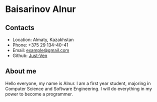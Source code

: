 # Baisarinov Alnur

## Contacts
* Location: Almaty, Kazakhstan
* Phone: +375 29 134-40-41
* Email: example@gmail.com
* Github: [Just-Ven](https://github.com/Just-Ven)

## About me
Hello everyone, my name is Alnur. I am a first year student, majoring in Computer Science and Software Engineering. I will do everything in my power to become a programmer.
